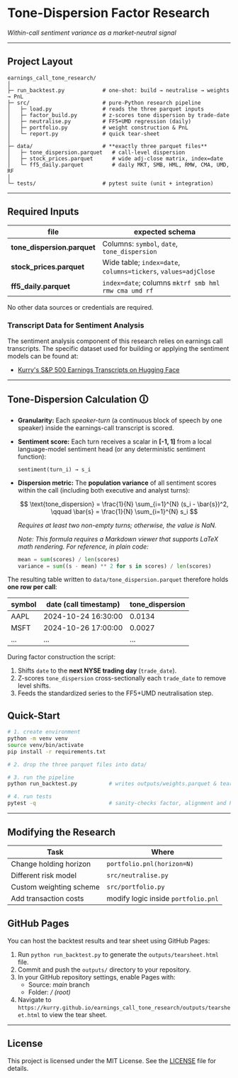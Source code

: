 # Tone-Dispersion Factor Research

*Within-call sentiment variance as a market-neutral signal*

---

## Project Layout

```
earnings_call_tone_research/
│
├─ run_backtest.py            # one-shot: build → neutralise → weights → PnL
├─ src/                       # pure-Python research pipeline
│   ├─ load.py                # reads the three parquet inputs
│   ├─ factor_build.py        # z-scores tone dispersion by trade-date
│   ├─ neutralise.py          # FF5+UMD regression (daily)
│   ├─ portfolio.py           # weight construction & PnL
│   └─ report.py              # quick tear-sheet
│
├─ data/                      # **exactly three parquet files**
│   ├─ tone_dispersion.parquet   # call-level dispersion
│   ├─ stock_prices.parquet      # wide adj-close matrix, index=date
│   └─ ff5_daily.parquet         # daily MKT, SMB, HML, RMW, CMA, UMD, RF
│
└─ tests/                     # pytest suite (unit + integration)
```

---

## Required Inputs

| file                         | expected schema                                                |
| ---------------------------- | -------------------------------------------------------------- |
| **tone_dispersion.parquet**  | Columns: `symbol`, `date`, `tone_dispersion`                   |
| **stock_prices.parquet**     | Wide table; `index=date`, `columns=tickers`, `values=adjClose` |
| **ff5_daily.parquet**        | `index=date`; columns `mktrf smb hml rmw cma umd rf`           |

No other data sources or credentials are required.

### Transcript Data for Sentiment Analysis
The sentiment analysis component of this research relies on earnings call transcripts. The specific dataset used for building or applying the sentiment models can be found at:
- [Kurry's S&P 500 Earnings Transcripts on Hugging Face](https://huggingface.co/datasets/kurry/sp500_earnings_transcripts)

---

## Tone-Dispersion Calculation 🛈

* **Granularity:** Each *speaker-turn* (a continuous block of speech by one speaker) inside the earnings-call transcript is scored.
* **Sentiment score:** Each turn receives a scalar in **[-1, 1]** from a local language-model sentiment head (or any deterministic sentiment function):

  ```text
  sentiment(turn_i) → s_i
  ```
* **Dispersion metric:** The **population variance** of all sentiment scores within the call (including both executive and analyst turns):

  $$
  \text{tone_dispersion} = \frac{1}{N} \sum_{i=1}^{N} (s_i - \bar{s})^2, \qquad \bar{s} = \frac{1}{N} \sum_{i=1}^{N} s_i
  $$

  *Requires at least two non-empty turns; otherwise, the value is NaN.*
  
  *Note: This formula requires a Markdown viewer that supports LaTeX math rendering. For reference, in plain code:*
  
  ```python
  mean = sum(scores) / len(scores)
  variance = sum((s - mean) ** 2 for s in scores) / len(scores)
  ```

The resulting table written to `data/tone_dispersion.parquet` therefore holds **one row per call**:

| symbol | date (call timestamp) | tone_dispersion |
| ------ | --------------------- | --------------- |
| AAPL   | 2024-10-24 16:30:00   | 0.0134          |
| MSFT   | 2024-10-26 17:00:00   | 0.0027          |
| ...    | ...                   | ...             |

During factor construction the script:

1. Shifts `date` to the **next NYSE trading day** (`trade_date`).
2. Z-scores `tone_dispersion` cross-sectionally each `trade_date` to remove level shifts.
3. Feeds the standardized series to the FF5+UMD neutralisation step.

## Quick-Start

```bash
# 1. create environment
python -m venv venv
source venv/bin/activate
pip install -r requirements.txt

# 2. drop the three parquet files into data/

# 3. run the pipeline
python run_backtest.py          # writes outputs/weights.parquet & tear-sheet

# 4. run tests
pytest -q                       # sanity-checks factor, alignment and PnL
```

---

## Modifying the Research

| Task                    | Where                        |
| ----------------------- | ---------------------------- |
| Change holding horizon  | `portfolio.pnl(horizon=N)`   |
| Different risk model    | `src/neutralise.py`          |
| Custom weighting scheme | `src/portfolio.py`           |
| Add transaction costs   | modify logic inside `portfolio.pnl` |

## GitHub Pages

You can host the backtest results and tear sheet using GitHub Pages:

1. Run `python run_backtest.py` to generate the `outputs/tearsheet.html` file.
2. Commit and push the `outputs/` directory to your repository.
3. In your GitHub repository settings, enable Pages with:
   - Source: *main* branch
   - Folder: */ (root)*
4. Navigate to `https://kurry.github.io/earnings_call_tone_research/outputs/tearsheet.html` to view the tear sheet.

---
## License

This project is licensed under the MIT License. See the [LICENSE](LICENSE) file for details.
